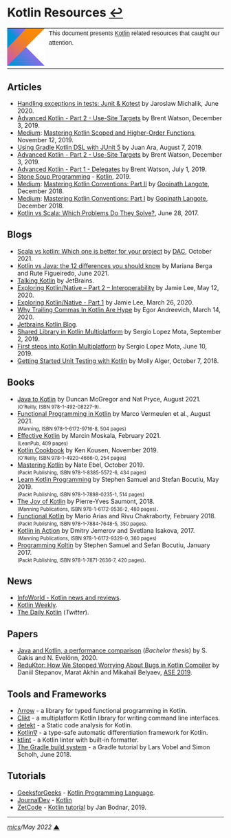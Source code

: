 # <span id="top">Kotlin Resources</span> <span style="size:30%;"><a href="README.md">↩</a></span>

<table style="font-family:Helvetica,Arial;font-size:14px;line-height:1.6;">
  <tr>
  <td style="border:0;padding:0 10px 0 0;min-width:25%;"><a href="https://kotlinlang.org/" rel="external"><img src="./docs/kotlin.png" width="100" alt="Kotlin logo"/></a></td>
  <td style="border:0;padding:0;vertical-align:text-top;">This document presents <a href="https://kotlinlang.org/" rel="external">Kotlin</a> related resources that caught our attention.
  </td>
  </tr>
</table>

## <span id="articles">Articles</span>

- [Handling exceptions in tests: Junit & Kotest][article_junit] by Jaroslaw Michalik, June 2020.
- [Advanced Kotlin - Part 2 - Use-Site Targets](https://americanexpress.io/advanced-kotlin-use-site-targets/) by Brent Watson, December 3, 2019.
- [Medium]: [Mastering Kotlin Scoped and Higher-Order Functions](https://blog.kotlin-academy.com/mastering-kotlin-scoped-and-higher-order-functions-23e2dd34d660), November 12, 2019.
- [Using Gradle Kotlin DSL with JUnit 5](https://technology.lastminute.com/junit5-kotlin-and-gradle-dsl/) by Juan Ara, August 7, 2019.
- [Advanced Kotlin - Part 2 - Use-Site Targets](https://americanexpress.io/advanced-kotlin-use-site-targets/) by Brent Watson, December 3, 2019.
- [Advanced Kotlin - Part 1 - Delegates](https://americanexpress.io/advanced-kotlin-delegates/) by Brent Watson, July 1, 2019.
- [Stone Soup Programming](https://stonesoupprogramming.com/) - [Kotlin](https://stonesoupprogramming.com/category/kotlin/), 2019.
- [Medium]: [Mastering Kotlin Conventions: Part II](https://medium.com/insiden26/mastering-kotlin-conventions-get-set-in-rangeto-part-ii-6b0cce3fbe16) by [Gopinath Langote](https://medium.com/@gopinathlangote), December 2018.
- [Medium]: [Mastering Kotlin Conventions: Part I](https://medium.com/insiden26/mastering-kotlin-conventions-plus-minus-compareto-inc-dec-times-div-part-i-1a34b20aaf4) by [Gopinath Langote](https://medium.com/@gopinathlangote), December 2018.
- [Kotlin vs Scala: Which Problems Do They Solve?][article_kotlin_scala], June 28, 2017.

## <span id="blogs">Blogs</span>

- [Scala vs kotlin: Which one is better for your project](blog_dac) by [DAC](https://dac.digital/about/), October 2021.
- [Kotlin vs Java: the 12 differences you should know][blog_berga] by Mariana Berga and Rute Figueiredo, June 2021.
- [Talking Kotlin](https://talkingkotlin.com/) by JetBrains.
- [Exploring Kotlin/Native – Part 2 – Interoperability](https://bignerdranch.com/blog/exploring-kotlin-native-part-2-interoperability/) by Jamie Lee, May 12, 2020.
- [Exploring Kotlin/Native - Part 1][blog_exploring] by Jamie Lee, March 26, 2020.
- [Why Trailing Commas In Kotlin Are Hype](https://blog.egorand.me/why-trailing-commas-in-kotlin-are-hype/) by Egor Andreevich, March 14, 2020.
- [Jetbrains Kotlin Blog](https://blog.jetbrains.com/kotlin/).
- [Shared Library in Kotlin Multiplatform](https://blog.karumi.com/shared-library-in-kotlin-multiplatform/) by Sergio Lopez Mota, September 2, 2019.
- [First steps into Kotlin Multiplatform](https://blog.karumi.com/first-steps-into-kotlin-multiplatform/) by Sergio Lopez Mota, June 10, 2019.
- [Getting Started Unit Testing with Kotlin](https://spin.atomicobject.com/2018/10/07/kotlin-unit-testing/) by Molly Alger, October 7, 2018.

## <span id="books">Books</span>

- [Java to Kotlin][book_mcgregor] by Duncan McGregor and Nat Pryce, August 2021.<br/><span style="font-size:80%;">(O'Reilly, ISBN 978-1-492-08227-9)</span>.
- [Functional Programming in Kotlin][book_vermeulen] by Marco Vermeulen et al., August 2021.<br/><span style="font-size:80%;">(Manning, ISBN 978-1-6172-9716-8, 504 pages)</span>
- [Effective Kotlin][book_moskala] by Marcin Moskala, February 2021.<br/><span style="font-size:80%;">(LeanPub, 409 pages)</span>
- [Kotlin Cookbook][book_kotlin_cookbook] by Ken Kousen, November 2019.<br/><span style="font-size:80%;">(O'Reilly, ISBN 978-1-4920-4666-0, 254 pages)</span>
- [Mastering Kotlin](https://www.packtpub.com/application-development/mastering-kotlin) by Nate Ebel, October 2019.<br/><span style="font-size:80%;">(Packt Publishing, ISBN 978-1-8385-5572-6, 434 pages)</span>
- [Learn Kotlin Programming][book_kotlin_programming] by Stephen Samuel and Stefan Bocutiu, May 2019.<br/><span style="font-size:80%;">(Packt Publishing, ISBN 978-1-7898-0235-1, 514 pages)</span>
- [The Joy of Kotlin][book_joy_kotlin] by Pierre-Yves Saumont, 2018.<br/><span style="font-size:80%;">(Manning Publications,  ISBN 978-1-6172-9536-2, 480 pages)</span>.
- [Functional Kotlin][book_functional_kotlin] by Mario Arias and Rivu Chakraborty, February 2018.<br/><span style="font-size:80%;">(Packt Publishing, ISBN 978-1-7884-7648-5, 350 pages)</span>.
- [Kotlin in Action][book_kotlin_in_action] by Dmitry Jemerov and Svetlana Isakova, 2017.<br/><span style="font-size:80%;">(Manning Publications, ISBN 978-1-6172-9329-0, 360 pages)</span>
- [Programming Koltin][book_programming_kotlin] by Stephen Samuel and Sefan Bocutiu, January 2017.<br/><span style="font-size:80%;">(Packt Publishing, ISBN 978-1-7871-2636-7, 420 pages)</span>.

## <span id="news">News</span>

- [InfoWorld - Kotlin news and reviews](https://www.infoworld.com/category/kotlin/).
- [Kotlin Weekly](http://www.kotlinweekly.net/#latest).
- [The Daily Kotlin](https://twitter.com/dailykotlin) (*Twitter*).

## <span id="papers">Papers</span>

- [Java and Kotlin, a performance comparison][paper_gakis] (*Bachelor thesis*) by S. Gakis and N. Evelönn, 2020.
- [ReduKtor: How We Stopped Worrying About Bugs in Kotlin Compiler][paper_stepanov] by Daniil Stepanov, Marat Akhin and Mikahail Belyaev, [ASE 2019](https://2019.ase-conferences.org/).

## <span id="tools">Tools and Frameworks</span>

- [&Lambda;rrow][arrow_home] - a library for typed functional programming in Kotlin.
- [Clikt][clikt_home] - a multiplatform Kotlin library for writing command line interfaces.
- [detekt][detekt_home] - a Static code analysis for Kotlin.
- [Kotlin∇](https://github.com/breandan/kotlingrad) - a type-safe automatic differentiation framework for Kotlin.
- [ktlint] - a Kotlin linter with built-in formatter.
- [The Gradle build system][tool_vogella] - a Gradle tutorial by Lars Vobel and Simon Scholh, June 2018.

## <span id="tutorials">Tutorials</span>

- [GeeksforGeeks](https://www.geeksforgeeks.org/) - [Kotlin Programming Language](https://www.geeksforgeeks.org/kotlin-programming-language/).
- [JournalDev](https://www.journaldev.com/) - [Kotlin][tuto_journaldev]
- [ZetCode](http://zetcode.com/) - [Kotlin tutorial](http://zetcode.com/all/#kotlin) by Jan Bodnar, 2019.

***

*[mics](https://lampwww.epfl.ch/~michelou/)/May 2022* [**&#9650;**](#top)
<span id="bottom">&nbsp;</span>

<!-- link refs -->

[arrow_home]: https://arrow-kt.io/
[article_junit]: https://kotlintesting.com/handling-exceptions-in-tests/
[article_kotlin_scala]: https://superkotlin.com/kotlin-vs-scala/
[blog_berga]: https://www.imaginarycloud.com/blog/kotlin-vs-java/
[blog_dac]: https://dac.digital/scala-vs-kotlin-which-one-is-better-for-your-project/
[blog_exploring]: https://www.bignerdranch.com/blog/exploring-kotlin-native-part-1/
[book_functional_kotlin]: https://www.packtpub.com/application-development/functional-kotlin
[book_joy_kotlin]: https://www.manning.com/books/the-joy-of-kotlin
[book_kotlin_cookbook]: https://www.oreilly.com/library/view/kotlin-cookbook/9781492046660/
[book_kotlin_in_action]: https://www.manning.com/books/kotlin-in-action
[book_kotlin_programming]: https://www.packtpub.com/application-development/learn-kotlin-programming-second-edition
[book_mcgregor]: https://www.oreilly.com/library/view/java-to-kotlin/9781492082262/
[book_moskala]: https://leanpub.com/effectivekotlin
[book_programming_kotlin]: https://www.packtpub.com/in/application-development/programming-kotlin
[book_vermeulen]: https://www.manning.com/books/functional-programming-in-kotlin
[clikt_home]: https://ajalt.github.io/clikt/
[detekt_home]: https://detekt.github.io/detekt/
[ktlint]: https://ktlint.github.io/
[paper_gakis]: https://www.diva-portal.org/smash/record.jsf?pid=diva2%3A1443070&dswid=76
[paper_stepanov]: https://arxiv.org/abs/1909.07331
[medium]: https://medium.com/
[tool_vogella]: https://www.vogella.com/tutorials/Gradle/article.html
[tuto_journaldev]: https://www.journaldev.com/kotlin
